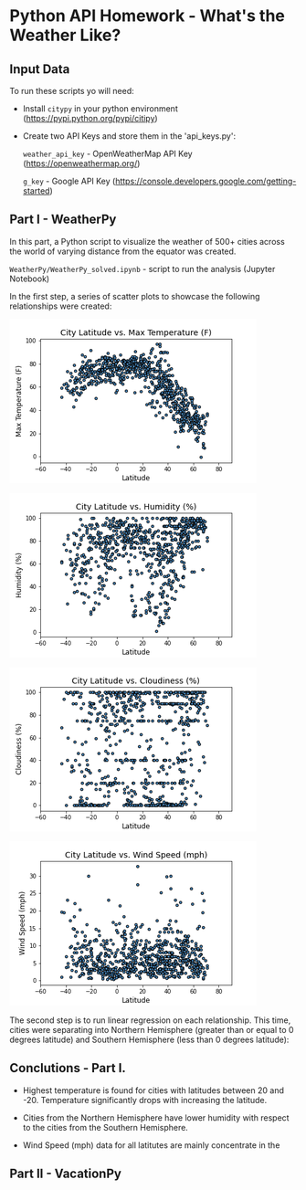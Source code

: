 # **Python API Homework - What's the Weather Like?**

## **Input Data**

To run these scripts yo will need:

* Install `citypy` in your python environment (https://pypi.python.org/pypi/citipy)

* Create two API Keys and store them in the 'api_keys.py':

    `weather_api_key` - OpenWeatherMap API Key (https://openweathermap.org/)
    
    `g_key` - Google API Key (https://console.developers.google.com/getting-started) 
    
## **Part I - WeatherPy**

In this part, a Python script to visualize the weather of 500+ cities across the world of varying distance from the equator was created. 

`WeatherPy/WeatherPy_solved.ipynb` - script to run the analysis (Jupyter Notebook)

In the first step, a series of scatter plots to showcase the following relationships were created:

![max_temp](WeatherPy/Images/City_Latitude_vs_Max_Temperature.png)


![humidity](WeatherPy/Images/City_Latitude_vs_Humidity.png)


![cloudiness](WeatherPy/Images/City_Latitude_vs_Cloudiness.png)


![wind](WeatherPy/Images/City_Latitude_vs_Wind_Speed.png)



The second step is to run linear regression on each relationship. This time, cities were separating into Northern Hemisphere (greater than or equal to 0 degrees latitude) and Southern Hemisphere (less than 0 degrees latitude):





## Conclutions - Part I.

* Highest temperature is found for cities with latitudes between 20 and -20. Temperature significantly drops with increasing the latitude.

* Cities from the Northern Hemisphere have lower humidity with respect to the cities from the Southern Hemisphere.

* Wind Speed (mph) data for all latitutes are mainly concentrate in the   


## **Part II - VacationPy**
